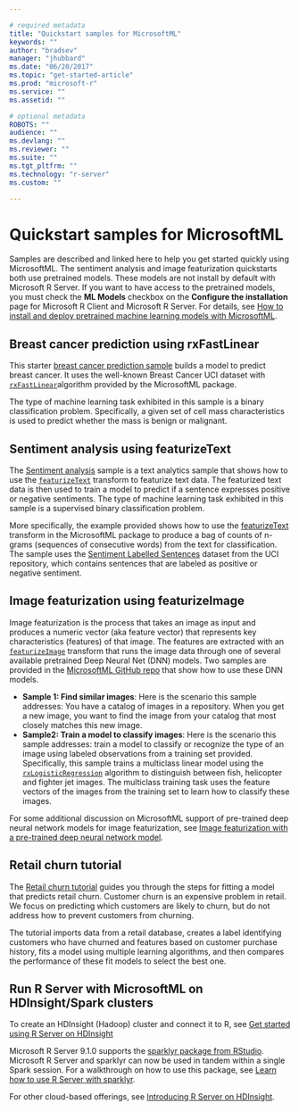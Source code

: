 ```yaml
---

# required metadata
title: "Quickstart samples for MicrosoftML"
keywords: ""
author: "bradsev"
manager: "jhubbard"
ms.date: "06/20/2017"
ms.topic: "get-started-article"
ms.prod: "microsoft-r"
ms.service: ""
ms.assetid: ""

# optional metadata
ROBOTS: ""
audience: ""
ms.devlang: ""
ms.reviewer: ""
ms.suite: ""
ms.tgt_pltfrm: ""
ms.technology: "r-server"
ms.custom: ""

---
```


# Quickstart samples for MicrosoftML

Samples are described and linked here to help you get started quickly using MicrosoftML. The sentiment analysis and image featurization quickstarts both use pretrained models. These models are not install by default with Microsoft R Server. If you want to have access to the pretrained models, you must check the **ML Models** checkbox on the **Configure the installation** page for Microsoft R Client and Microsoft R Server. For details, see [How to install and deploy pretrained machine learning models with MicrosoftML](deploy-pretrained-microsoftml-models.md).


## Breast cancer prediction using rxFastLinear

This starter [breast cancer prediction sample](https://github.com/Microsoft/microsoft-r/tree/master/microsoft-ml/Samples/101/BinaryClassification/BreastCancerPrediction) builds a model to predict breast cancer. It uses the well-known Breast Cancer UCI dataset with [`rxFastLinear`](microsoftml/packagehelp/rxFastLinear.md)algorithm provided by the MicrosoftML package.

The type of machine learning task exhibited in this sample is a binary classification problem. Specifically, a given set of cell mass characteristics is used to predict whether the mass is benign or malignant.


## Sentiment analysis using featurizeText

The [Sentiment analysis](https://github.com/Microsoft/microsoft-r/tree/master/microsoft-ml/Samples/101/BinaryClassification/SimpleSentimentAnalysis) sample is a text analytics sample that shows how to use the [`featurizeText`](microsoftml/packagehelp/featurizetext.md) transform to featurize text data. The featurized text data is then used to train a model to predict if a sentence expresses positive or negative sentiments. The type of machine learning task exhibited in this sample is a supervised binary classification problem.

More specifically, the example provided shows how to use the [featurizeText](microsoftml/packagehelp/featurizetext.md) transform in the MicrosoftML package to produce a bag of counts of n-grams (sequences of consecutive words) from the text for classification. The sample uses the [Sentiment Labelled Sentences](https://archive.ics.uci.edu/ml/datasets/Sentiment+Labelled+Sentences) dataset from the UCI repository, which contains sentences that are labeled as positive or negative sentiment.


## Image featurization using featurizeImage

Image featurization is the process that takes an image as input and produces a numeric vector (aka feature vector) that represents key characteristics (features) of that image. The features are extracted with an [`featurizeImage`](microsoftml/packagehelp/featurizeImage.md) transform that runs the image data through one of several available pretrained Deep Neural Net (DNN) models. Two samples are provided in the [MicrosoftML GitHub repo](https://github.com/Microsoft/microsoft-r/tree/master/microsoft-ml/Samples/PreTrainedModels/ImageAnalytics/ImageFeaturizer) that show how to use these DNN models.

- **Sample 1: Find similar images**: Here is the scenario this sample addresses: You have a catalog of images in a repository. When you get a new image, you want to find the image from your catalog that most closely matches this new image.
- **Sample2: Train a model to classify images**: Here is the scenario this sample addresses: train a model to classify or recognize the type of an image using labeled observations from a training set provided. Specifically, this sample trains a multiclass linear model using the [`rxLogisticRegression`](microsoftml/packagehelp/rxLogisticRegression.md) algorithm to distinguish between fish, helicopter and fighter jet images. The multiclass training task uses the feature vectors of the images from the training set to learn how to classify these images.

For some additional discussion on MicrosoftML support of pre-trained deep neural network models for image featurization, see [Image featurization with a pre-trained deep neural network model](https://blogs.msdn.microsoft.com/rserver/2017/04/12/image-featurization-with-a-pre-trained-deep-neural-network-model/).

## Retail churn tutorial

The [Retail churn tutorial](https://github.com/Microsoft/microsoft-r/tree/master/microsoft-ml/Microsoft%20ML%20Tutorial) guides you through the steps for fitting a model that predicts retail churn. Customer churn is an expensive problem in retail. We focus on predicting which customers are likely to churn, but do not address how to prevent customers from churning.

The tutorial imports data from a retail database, creates a label identifying customers who have churned and features based on customer purchase history, fits a model using multiple learning algorithms, and then compares the performance of these fit models to select the best one. 


## Run R Server with MicrosoftML on HDInsight/Spark clusters

To create an HDInsight (Hadoop) cluster and connect it to R, see [Get started using R Server on HDInsight](https://docs.microsoft.com/en-us/azure/hdinsight/hdinsight-hadoop-r-server-get-started)

Microsoft R Server 9.1.0 supports the [sparklyr package from RStudio](https://cran.r-project.org/web/packages/sparklyr/index.html). Microsoft R Server and sparklyr can now be used in tandem within a single Spark session. For a walkthrough on how to use this package, see [Learn how to use R Server with sparklyr](microsoft-r-get-started-spark-interop.md).

For other cloud-based offerings, see [Introducing R Server on HDInsight](vm-r-server-hdinsight.md).